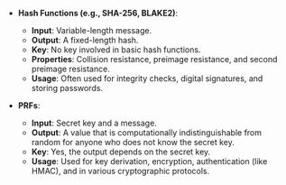 - **Hash Functions (e.g., SHA-256, BLAKE2)**:
    
    - **Input**: Variable-length message.
    - **Output**: A fixed-length hash.
    - **Key**: No key involved in basic hash functions.
    - **Properties**: Collision resistance, preimage resistance, and second preimage resistance.
    - **Usage**: Often used for integrity checks, digital signatures, and storing passwords.
- **PRFs**:
    
    - **Input**: Secret key and a message.
    - **Output**: A value that is computationally indistinguishable from random for anyone who does not know the secret key.
    - **Key**: Yes, the output depends on the secret key.
    - **Usage**: Used for key derivation, encryption, authentication (like HMAC), and in various cryptographic protocols.